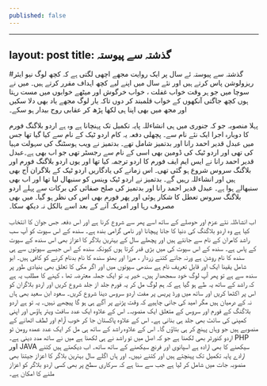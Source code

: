 ```yaml
---
published: false
---
```

---
layout: post
title: گذشتہ سے پیوستہ
---

#گذشتہ سے پیوستہ
ئے سال پر ایک روایت مجھے اچھی لگتی ہے کہ کچھ لوگ نیو  ایئر  ریزولوشن پاس کرتے ہیں  اور نئے سال میں اپنے لیے کچھ اہداف مقرر کرتے ہیں۔ میں نے سوچا میں جو ہر وقت خواب غفلت ، خواب خرگوش اور میٹھے خوابوں میں مست رہتا ہوں کچھ جاگتی آنکھوں کے خواب قلمبند کر دوں تاکہ یار لوگ مجھے یاد بھی دلا سکیں اور مجھ میں بھی اپنا ہی لکھا  پڑھ کر عقابی روح بیدار ہو سکے۔

پہلا منصوبہ جو کہ جنوری میں ہی انشاءللہ پایہ تکمیل تک پہنچانا ہے وہ ہے اردو بلاگنگ فورم کا دوبارہ اجرا ایک نئے نام سے۔ پچھلی دفعہ یہ کام اردو ٹیک کے نام سے کیا گیا تھا جس میں عبدل قدیر احمد رانا اور بدتمیز شامل تھے۔ بدتمیز نے ویب ہوسٹنگ کی سہولت مہیا کی تھی اور اردو ٹیک کی ڈومین بھی اسی کے نام سے رجسٹر تھی جو اب بھی ہے۔عبدل قدیر احمد رانا نے ایس ایم ایف فورم کا اردو ترجمہ کیا تھا اور یوں اردو بلاگنگ فورم اور بلاگنگ سروس شروع ہو گئی تھی۔  اس زمانے کی یادگاریں اردو ٹیک کے بلاگران آج بھی ہیں اور انشاءللہ رہیں گے۔ بدتمیز نے اردو ٹیک وینس کو سنبھال لیا تھا اور اب بھی سنبھالے ہوا ہے۔ عبدل قدیر احمد رانا  اور بدتمیز  کی صلح صفائی کی برکات سے پہلے اردو بلاگنگ سروس تعطل کا شکار ہوئی اور پھر فورم بھی اس کی نظر ہو گیا۔ میں بھی مصروف رہا اور امریکہ آنے کے بعد اسے بالکل نہ دیکھ سکا۔ 

اب انشاءللہ نئے عزم اور حوصلے کے ساتھ اسے پھر سے شروع کرنا ہے اور اس دفعہ جس جوان کا انتخاب کیا ہے وہ اردو بلاگنگ کی دنیا کا جانا پہچانا اور نامی گرامی بندہ ہے۔ سندھ کے اس سپوت کو آپ سب راشد کامران کے نام سے جانتے ہیں اور پچھلے سال کے بہترین بلاگر کا اعزاز بھی اس سندھ کے سپوت کے پاس ہے۔ سندھ کے اس سپوت کی میں بڑی قدر کرتا ہوں کیونکہ سندھ کے اس جیسے سپوتوں سے ہی سندھ کا نام روشن ہے ورنہ جانے کتنے زردار ،  مرزا اور بھٹو سندھ کا نام بدنام کرنے کو کافی ہیں۔ ابو شامل یقینا ایک اور قابل تعریف نام ہے سندھی سپوتوں میں اور اگر مکی کا تعلق بھی بنیادی طور پر سندھ سے ہے تو پھر آپ لوگ خود سمجھدار ہیں۔ 
خیر یہ تو ایک جملہ معترضہ تھا ، کہنے کا مطلب یہ ہے کہ راشد کے ساتھ یہ طے ہو گیا ہے کہ ہم لوگ مل کر یہ فورم جلد از جلد شروع کریں اور اردو بلاگران کو اس پر اکٹھا کریں اور ساتھ میں ورڈ پریس پر مفت اردو سروس دینا شروع کریں۔ سعود ابن سعید بھی ہاں نہ کے درمیان ہیں مگر امید کی جانی چاہیے کہ وقت پڑنے پر آگے ہی ہو گا پیچھے نہیں۔
یہ تو ہے اردو  بلاگنگ کے فورم اور سروس کے متعلق ایک منصوبہ۔ اس کے علاوہ ایک عدد سافٹ ویئر ہاؤس اور اپنی کمپنی کی سائٹ بھی جلد ہی بنانی ہے۔ اس کے علاوہ پاکستان جا کر خوب آرام اور لطف اٹھانے کے منصوبے ہیں جو وہاں پہنچ کر ہی بتاؤں گا۔
اس کے علاوہ راشد کے ساتھ ہی مل کر ایک عدد عمدہ رومن ٹو اردو کنورٹر بھی لکھنا ہے جو کہ اصل میں تو راشد نے ہی لکھنا ہے میں نے ساتھ مدد دینی ہے۔
PHP  اور  JAVA   سیکھنے کا بھی ارادہ ہے اسپانوی اور فرنچ سیکھنے کے ساتھ ساتھ۔
اب دیکھتے ہیں کتنے ارادے پایہ تکمیل تک پہنچتے ہیں اور کتنے نہیں۔
اور ہاں اگلے سال بہترین بلاگر کا اعزاز جیتنا بھی منصوبہ جات میں شامل کر لیا ہے جب سے سنا ہے کہ سرکاری سطح پر بھی کسی اردو بلاگر کو اعزاز ملنے کا امکان ہے۔
